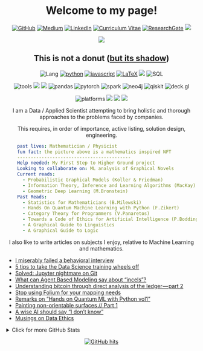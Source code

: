 <h1 align="center">Welcome to my page!</h1>
<p align="center">
    <a href="https://github.com/LeData" target="_blank"><img alt="GitHub" src="https://img.shields.io/badge/-@LeData-181717?style=flat&logo=GitHub&logoColor=white"></a>
    <a href="https://medium.com/@ledata" target="_blank"><img alt="Medium" src="https://img.shields.io/badge/-Medium-blueviolet?style=flat&logo=medium"></a>
    <!--<a href="mailto:d.majard@gmail.com" target="_blank"><img alt="email" src="https://img.shields.io/badge/-d.majard-darkred?style=flat&logo=gmail"></a>-->
    <a href="https://www.linkedin.com/in/dany-majard" target="_blank"><img alt="LinkedIn" src="https://img.shields.io/badge/-LinkedIn-0077B5?style=flat&logo=Linkedin&logoColor=white"></a>
    <a href="https://github.com/LeData/LeData/blob/main/%5BD.Majard%5D_%5BData.Science%5D_%5BCV%5D_compact.pdf" target="_blank"><img alt="Curriculum Vitae" src="https://img.shields.io/badge/-CV-EC1C24?style=flat&logo=AdobeAcrobatReader"></a> 
    <a href="https://www.researchgate.net/scientific-contributions/Dany-Majard-59374435" target="_blank"><img alt="ResearchGate" src="https://img.shields.io/badge/-ResearchGate-00CCBB?style=flat&logo=ResearchGate&logoColor=white"></a>
    <a href="" target="_blank"><img src="https://img.shields.io/badge/-Hackerrank-2EC866?style=flat&logo=HackerRank&logoColor=white"></a>
</p>
<figure align="center">
    <img src="https://miro.medium.com/max/1230/1*IHaxXK0Utqbv6V0SvySusQ.png"/>
</figure>
<h2 align="center">This is not a donut (<a href="https://medium.com/@ledata/art-with-p5-js-painting-unorientable-surfaces-part0-c683ff2d9dc3">but its shadow</a>)</h2>
<p align="center">
    <img alt="Lang" src="https://img.shields.io/badge/-languages-000000?style=flat-square&logo=Plex&logoColor=white">
    <a href="https://github.com/ledata?tab=repositories&language=python" target="_blank"><img alt="python" src="https://img.shields.io/badge/-python-3776AB?style=flat&logo=Python&logoColor=white"></a>
    <a href="https://github.com/ledata?tab=repositories&language=javascript" target="_blank"><img alt="javascript" src="https://img.shields.io/badge/-javascript-F7DF1E?style=flat&logo=javascript&logoColor=black"></a>
    <a href="https://github.com/ledata?tab=repositories&language=TeX" target="_blank"><img alt="LaTeX" src="https://img.shields.io/badge/-LaTeX-008080?style=flat&logo=LaTeX&logoColor=white"></a>
    <a href="https://openprocessing.org/user/269383/?view=activity&o=1"><img src="https://img.shields.io/badge/-processing-006699?style=flat&logo=ProcessingFoundation"></a>
    <img alt="SQL" src="https://img.shields.io/badge/-SQL-4169E1?style=flat&logo=PostgreSQL&logoColor=black">
    <!--<img alt="tools" src="https://img.shields.io/badge/LANGUAGES /-/ TOOLS-000000?style=flat-square">-->
</p>

<p align="center">
    <img alt="tools" src="https://img.shields.io/badge/-tools-000000?style=flat-square&logo=Plex&logoColor=white">
    <img src="https://img.shields.io/badge/-Ubuntu-0052CC?style=flat&logo=Ubuntu">
    <img src="https://img.shields.io/badge/-PyCharm-brown?style=flat&logo=PyCharm">
    <img alt="pandas" src="https://img.shields.io/badge/-pandas-150458?style=flat-square&logo=pandas&logoColor=white">
    <img alt="pytorch" src="https://img.shields.io/badge/-PyTorch-232F3E?style=flat&logo=PyTorch">
    <img alt="spark" src="https://img.shields.io/badge/-PySpark-232F3E?style=flat&logo=ApacheSpark">
    <img alt="neo4j" src="https://img.shields.io/badge/-Neo4j-008CC1?style=flat&logo=neo4j&logoColor=black">
    <img alt="qiskit" src="https://img.shields.io/badge/-Qiskit-6929C4?style=flat&logo=Qiskit">
    <img alt="deck.gl" src="https://img.shields.io/badge/-deck.gl-000000?style=flat&logo=Uber">
</p>

<p align="center">
    <img alt="platforms" src="https://img.shields.io/badge/-platforms-000000?style=flat-square&logo=Plex&logoColor=white">
    <img src="https://img.shields.io/badge/-Dataiku-darkblue?style=flat&logo=Dataiku">
    <img src="https://img.shields.io/badge/-JIRA-0052CC?style=flat&logo=Jira">
    <img src="https://img.shields.io/badge/-AWS-232F3E?style=flat&logo=AmazonAWS">
</p>

<p align="center"> I am a Data / Applied Scientist attempting to bring holistic and thorough approaches to the problems faced by companies.
</p>
<p align="center">
This requires, in order of importance, active listing, solution design, engineering.
</p>


```yaml
    past lives: Mathematician / Physicist
    fun fact: the picture above is a mathematics inspired NFT
    ------------------------------------------
    Help needed: My First Step to Higher Ground project
    Looking to collaborate on: ML analysis of Graphical Novels
    Current reads:
      - Probabilistic Graphical Models (Koller & Friedman)
      - Information Theory, Inference and Learning Algorithms (MacKay)
      - Geometric Deep Learning (M.Bronstein)
    Past Reads:
      - Statistics for Mathematicians (B.Milewski)
      - Hands On Quantum Machine Learning with Python (F.Zikert)
      - Category Theory for Programmers (V.Panaretos)
      - Towards a Code of Ethics for Artificial Intelligence (P.Boddington)
      - A Graphical Guide to Linguistics
      - A Graphical Guide to Logic
```
<p align="center">
I also like to write articles on subjects I enjoy, relative to Machine Learning and mathematics.
</p>

<!-- BLOG-POST-LIST:START -->
- [I miserably failed a behavioral interview](https://ledata.medium.com/i-miserably-failed-a-behavioral-interview-ddef8249a238?source=rss-ae4189ae1a23------2)
- [5 tips to take the Data Science training wheels off](https://ledata.medium.com/jupyter-is-excel-2-0-79beac700ed7?source=rss-ae4189ae1a23------2)
- [Solved: Jupyter nightmare on Git](https://medium.com/swlh/yes-you-can-pull-requests-on-jupyter-notebooks-535b5fc7738?source=rss-ae4189ae1a23------2)
- [What can Agent Based Modeling say about “incels”?](https://ledata.medium.com/can-you-program-incels-with-python-9d05a9fefec6?source=rss-ae4189ae1a23------2)
- [Understanding bitcoin through direct analysis of the ledger — part 2](https://ledata.medium.com/understanding-bitcoin-through-direct-analysis-of-the-ledger-part-2-99a5652483dc?source=rss-ae4189ae1a23------2)
- [Stop using Folium for your mapping needs](https://medium.com/swlh/stop-using-folium-for-your-mapping-needs-d76d2a89c198?source=rss-ae4189ae1a23------2)
- [Remarks on “Hands on Quantum ML with Python vol1”](https://ledata.medium.com/remarks-on-hands-on-quantum-ml-with-python-vol1-325fb8ff17e6?source=rss-ae4189ae1a23------2)
- [Painting non-orientable surfaces // Part 1](https://ledata.medium.com/painting-non-orientable-surfaces-part-1-a5d0f6e1f05?source=rss-ae4189ae1a23------2)
- [A wise AI should say “I don’t know”](https://ledata.medium.com/a-wise-ai-should-say-i-dont-know-b878c3d57d44?source=rss-ae4189ae1a23------2)
- [Musings on Data Ethics](https://medium.com/the-structured-scientist/musings-on-data-ethics-42ff9a96f66c?source=rss-ae4189ae1a23------2)
<!-- BLOG-POST-LIST:END -->


<details>
<summary>Click for more GitHub Stats</summary>

<p align="center">
    <img alt = "GitHub Stats" src="https://github-readme-stats.vercel.app/api?username=ledata&count_private=true&show_icons=true&hide=issues&hide_border=true&theme=material-palenight&card_width=450">
    <br>
    <img alt = "Top Language" src="https://github-readme-stats.vercel.app/api/top-langs/?username=ledata&count_private=true&layout=compact&hide=html,CSS,jupyter%20notebook,&hide_border=true&theme=material-palenight&card_width=450">
    <br>
    <a src="https://skyline.github.com/LEData/2021?annotation0=2021-10-02,2021-10-02,Started%20to%20work%20at%20StreetBees.&annotation1=2021-06-24,2021-06-24,Announced%20my%20leaving%20Outra.%20Preparing%20handover."><img alt="Github Skyline" src="https://skyline.github.com/LeData/2021.png" width="500"></a>
    <!--<br>
    <a src="https://github.com/ryo-ma/github-profile-trophy"><img alt=trophy src="https://github-profile-trophy.vercel.app/?username=LeData"></a>-->
</p>
</details>

<p align="center">
    <!--<a href="https://github.com/ledata?tab=followers" target="_blank"><img alt="Updates" src="https://img.shields.io/badge/--000000?style=flat-square&logo=RSS&logoColor=white"></a>-->
    <!--<a href="https://github.com/ledata" target="_blank"><img alt="ledata" src="https://badges.pufler.dev/visits/ledata/ledata?logo=GitHub&label=visits&color=success&logoColor=white&style=flat-square"/></a>-->
    <a href="https://github.com/ledata/ledata" target="_blank"><img alt="GitHub hits" src="https://img.shields.io/github/last-commit/ledata/ledata?label=profile%20updated&style=flat-square"></a>
</p>